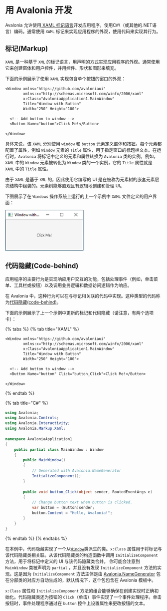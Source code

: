 # 用 Avalonia 开发

Avalonia 允许使用[ XAML 标记语言](https://docs.avaloniaui.net/guides/basics/introduction-to-xaml)开发应用程序，使用C\#\（或其他的.NET语言）编码。通常使用 `XAML` 标记来实现应用程序的外观，使用代码来实现其行为。

## 标记(Markup)

`XAML` 是一种基于 `XML` 的标记语言，用声明的方式实现应用程序的外观。通常使用它来创建窗体和用户控件，并用控件、形状和图形来填充。

下面的示例展示了使用 `XAML` 实现包含单个按钮的窗口的外观：

```markup
<Window xmlns="https://github.com/avaloniaui"
        xmlns:x="http://schemas.microsoft.com/winfx/2006/xaml"
        x:Class="AvaloniaApplication1.MainWindow"
        Title="Window with Button"
        Width="250" Height="100">

  <!-- Add button to window -->
  <Button Name="button">Click Me!</Button>

</Window>
```

具体来说，该 `XAML` 分别使用 `window` 和 `button` 元素定义窗体和按钮。每个元素都配置了属性，例如 `Window` 元素的 `Title` 属性，用于指定窗口的标题栏文本。在运行时，`Avalonia` 将标记中定义的元素和属性转换为 `Avalonia` 类的实例。例如，`XAML` 中的 `Window` 元素被转化为 `Window` 类的一个实例，它的 `Title` 属性就是 `XAML` 中的 `Title` 属性。

由于 `XAML` 是基于 `XML` 的，因此使用它编写的 UI 是在被称为元素树的嵌套元素层次结构中组装的。元素树能够直观且有逻辑地创建和管理 UI。

下图展示了在 `Windows` 操作系统上运行的上一个示例中 `XAML` 文件定义的用户界面：

![](../../../.gitbook/assets/click-me.png)

## 代码隐藏(Code-behind)

应用程序的主要行为是实现响应用户交互的功能，包括处理事件（例如，单击菜单、工具栏或按钮）以及调用业务逻辑和数据访问逻辑作为响应。

在 Avalonia 中，这种行为可以在与标记相关联的代码中实现。这种类型的代码称为[代码隐藏(code-behind)](https://docs.avaloniaui.net/guides/basics/code-behind)。

下面的示例展示了上一个示例中更新的标记和代码隐藏（请注意，有两个选项卡）：

{% tabs %}
{% tab title="XAML" %}

```markup
<Window xmlns="https://github.com/avaloniaui"
        xmlns:x="http://schemas.microsoft.com/winfx/2006/xaml"
        x:Class="AvaloniaApplication1.MainWindow"
        Title="Window with Button"
        Width="250" Height="100">

  <!-- Add button to window -->
  <Button Name="button" Click="button_Click">Click Me!</Button>

</Window>
```

{% endtab %}

{% tab title="C\#" %}

```csharp
using Avalonia;
using Avalonia.Controls;
using Avalonia.Interactivity;
using Avalonia.Markup.Xaml;

namespace AvaloniaApplication1
{
    public partial class MainWindow : Window
    {
        public MainWindow()
        {
            // Generated with Avalonia.NameGenerator
            InitializeComponent();
        }

        public void button_Click(object sender, RoutedEventArgs e)
        {
            // Change button text when button is clicked.
            var button = (Button)sender;
            button.Content = "Hello, Avalonia!";
        }
    }
}
```

{% endtab %}
{% endtabs %}


在本例中，代码隐藏实现了一个从[`Window`](https://docs.avaloniaui.net/docs/getting-started/windows)类派生的类。`x:Class` 属性用于将标记与该代码隐藏类相关联。从该代码隐藏类的构造函数中调用 `InitializeComponent` 方法，用于将标记中定义的 UI 与该代码隐藏类合并。
你可能会注意到 `MainWindow` 类被声明为 `partial` ，并且没有发现 `InitializeComponent` 方法的实现。这是因为 `InitializeComponent` 方法主体是由 [Avalonia.NameGenerator](https://github.com/AvaloniaUI/Avalonia.NameGenerator) 包在分部类的对应方自动生成的，默认情况下，这个包包含在 Avalonia 模板中。

`x:Class` 属性和 `InitializeComponent` 方法的组合能够确保在创建实现时正确初始化。代码隐藏类还为按钮的 `Click`（单击）事件实现了一个事件处理程序。单击按钮时，事件处理程序通过在 `button` 控件上设置属性来更改按钮的文本。
